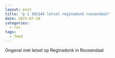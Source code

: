 ```yaml
---
layout: post
title: "p 1 302144 letsel reginadonk roosendaal"
date: 2025-07-28
categories: 
  - rss
tags: 
  - feed
---
```


Ongeval met letsel op Reginadonk in Roosendaal
